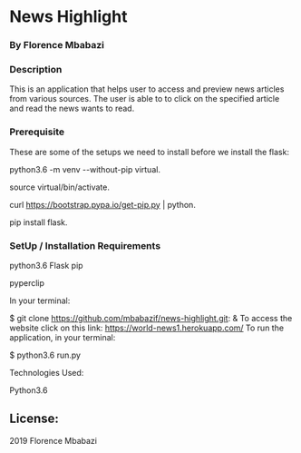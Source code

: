 # News Highlight

### By Florence Mbabazi

### Description

This is an application that helps user to access and preview news articles from various sources.
The user is able to to click on the specified article and read the news wants to read.

### Prerequisite

These are some of the setups we need to install before we install the flask:

python3.6 -m venv --without-pip virtual.

source virtual/bin/activate.

curl https://bootstrap.pypa.io/get-pip.py | python.

pip install flask.

### SetUp / Installation Requirements

python3.6
Flask
pip

pyperclip

In your terminal:

\$ git clone https://github.com/mbabazif/news-highlight.git:
\& To access the website click on this link: https://world-news1.herokuapp.com/
To run the application, in your terminal:

\$ python3.6 run.py

Technologies Used:

Python3.6

## License:

2019 Florence Mbabazi
